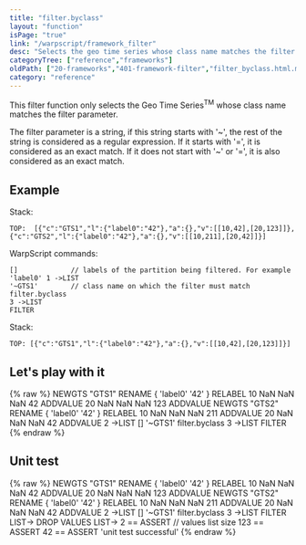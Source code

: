 ```yaml
---
title: "filter.byclass"
layout: "function"
isPage: "true"
link: "/warpscript/framework_filter"
desc: "Selects the geo time series whose class name matches the filter parameter"
categoryTree: ["reference","frameworks"]
oldPath: ["20-frameworks","401-framework-filter","filter_byclass.html.md"]
category: "reference"
---
```



This filter function only selects the Geo Time Series<sup>TM</sup> whose class name matches the filter parameter.

The filter parameter is a string, if this string starts with '~', the rest of the string is considered as a regular expression. If it starts with '=', it is considered as an exact match. If it does not start with '~' or '=', it is also considered as an exact match.

## Example ##

Stack:

    TOP:  [{"c":"GTS1","l":{"label0":"42"},"a":{},"v":[[10,42],[20,123]]},{"c":"GTS2","l":{"label0":"42"},"a":{},"v":[[10,211],[20,42]]}]

WarpScript commands:

    []             // labels of the partition being filtered. For example 'label0' 1 ->LIST
    '~GTS1'        // class name on which the filter must match
    filter.byclass
    3 ->LIST
    FILTER

Stack: 

    TOP: [{"c":"GTS1","l":{"label0":"42"},"a":{},"v":[[10,42],[20,123]]}]

## Let's play with it ##

{% raw %}
<warp10-warpscript-widget>NEWGTS "GTS1" RENAME 
{ 'label0' '42' } RELABEL
10 NaN NaN NaN  42  ADDVALUE
20 NaN NaN NaN 123  ADDVALUE
NEWGTS "GTS2" RENAME 
{ 'label0' '42' } RELABEL
10 NaN NaN NaN 211 ADDVALUE
20 NaN NaN NaN  42 ADDVALUE
2 ->LIST
[]
'~GTS1'
filter.byclass
3 ->LIST
FILTER
</warp10-warpscript-widget>
{% endraw %}    


## Unit test ##

{% raw %}
<warp10-warpscript-widget>NEWGTS "GTS1" RENAME 
{ 'label0' '42' } RELABEL
10 NaN NaN NaN  42  ADDVALUE
20 NaN NaN NaN 123  ADDVALUE
NEWGTS "GTS2" RENAME 
{ 'label0' '42' } RELABEL
10 NaN NaN NaN 211 ADDVALUE
20 NaN NaN NaN  42 ADDVALUE
2 ->LIST
[]
'~GTS1'
filter.byclass
3 ->LIST
FILTER
LIST-> DROP
VALUES LIST-> 
2 == ASSERT   // values list size
123 == ASSERT
42 == ASSERT
'unit test successful'
</warp10-warpscript-widget>
{% endraw %}        